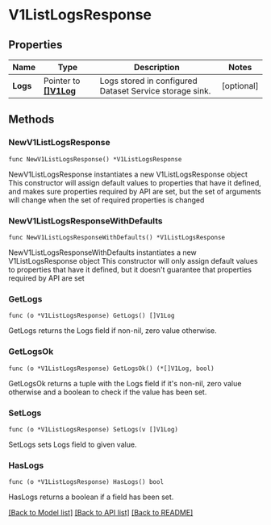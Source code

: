 # V1ListLogsResponse

## Properties

Name | Type | Description | Notes
------------ | ------------- | ------------- | -------------
**Logs** | Pointer to [**[]V1Log**](V1Log.md) | Logs stored in configured Dataset Service storage sink. | [optional] 

## Methods

### NewV1ListLogsResponse

`func NewV1ListLogsResponse() *V1ListLogsResponse`

NewV1ListLogsResponse instantiates a new V1ListLogsResponse object
This constructor will assign default values to properties that have it defined,
and makes sure properties required by API are set, but the set of arguments
will change when the set of required properties is changed

### NewV1ListLogsResponseWithDefaults

`func NewV1ListLogsResponseWithDefaults() *V1ListLogsResponse`

NewV1ListLogsResponseWithDefaults instantiates a new V1ListLogsResponse object
This constructor will only assign default values to properties that have it defined,
but it doesn't guarantee that properties required by API are set

### GetLogs

`func (o *V1ListLogsResponse) GetLogs() []V1Log`

GetLogs returns the Logs field if non-nil, zero value otherwise.

### GetLogsOk

`func (o *V1ListLogsResponse) GetLogsOk() (*[]V1Log, bool)`

GetLogsOk returns a tuple with the Logs field if it's non-nil, zero value otherwise
and a boolean to check if the value has been set.

### SetLogs

`func (o *V1ListLogsResponse) SetLogs(v []V1Log)`

SetLogs sets Logs field to given value.

### HasLogs

`func (o *V1ListLogsResponse) HasLogs() bool`

HasLogs returns a boolean if a field has been set.


[[Back to Model list]](../README.md#documentation-for-models) [[Back to API list]](../README.md#documentation-for-api-endpoints) [[Back to README]](../README.md)


